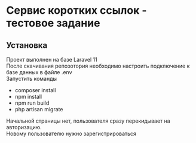 <h1>Сервис коротких ссылок - тестовое задание</h1>

<h2> Установка </h2>  
Проект выполнен на базе Laravel 11 <br>
После скачивания репозотория необходимо настроить подключение к базе данных в файле .env <br>
Запустить команды 
<ul>
    <li>composer install</li>
    <li>npm install</li>
    <li>npm run build</li>
    <li>php artisan migrate </li>
</ul>

Начальной страницы нет, пользователя сразу перекидывает на авторизацию.
<br>
Новому пользователю нужно зарегистрироваться


